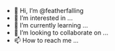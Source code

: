 - 👋 Hi, I’m @featherfalling
- 👀 I’m interested in ...
- 🌱 I’m currently learning ...
- 💞️ I’m looking to collaborate on ...
- 📫 How to reach me ...

<!---
featherfalling/featherfalling is a ✨ special ✨ repository because its `README.md` (this file) appears on your GitHub profile.
You can click the Preview link to take a look at your changes.
--->
